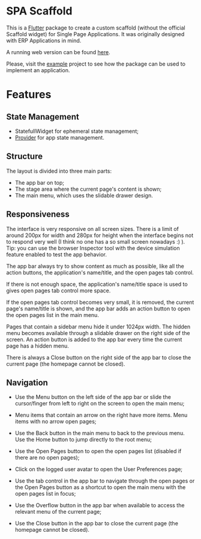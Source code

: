 # SPA Scaffold

This is a [Flutter](https://flutter.dev/) package to create a custom scaffold (without the official
Scaffold widget) for Single Page Applications. It was originally designed with ERP Applications in
mind.

A running web version can be found [here](https://flutter-spa-scaffold.firebaseapp.com/#/).

Please, visit the [example](https://github.com/Jmsil/flutter_spa_scaffold/tree/main/example)
project to see how the package can be used to implement an application.


# Features

## State Management

- StatefullWidget for ephemeral state management;
- [Provider](https://pub.dev/packages/provider) for app state management.


## Structure

The layout is divided into three main parts:

- The app bar on top;
- The stage area where the current page's content is shown;
- The main menu, which uses the slidable drawer design.


## Responsiveness

The interface is very responsive on all screen sizes. There is a limit of around 200px for width
and 280px for height when the interface begins not to respond very well (I think no one has a so
small screen nowadays :) ). Tip: you can use the browser Inspector tool with the device simulation
feature enabled to test the app behavior.

The app bar always try to show content as much as possible, like all the action buttons, the
application's name/title, and the open pages tab control.

If there is not enough space, the application's name/title space is used to gives open pages tab
control more space.

If the open pages tab control becomes very small, it is removed, the current page's name/title is
shown, and the app bar adds an action button to open the open pages list in the main menu.

Pages that contain a sidebar menu hide it under 1024px width. The hidden menu becomes available
through a slidable drawer on the right side of the screen. An action button is added to the app
bar every time the current page has a hidden menu.

There is always a Close button on the right side of the app bar to close the current page (the
homepage cannot be closed).


## Navigation

- Use the Menu button on the left side of the app bar or slide the cursor/finger from left to right
on the screen to open the main menu;

- Menu items that contain an arrow on the right have more items. Menu items with no arrow open
pages;

- Use the Back button in the main menu to back to the previous menu. Use the Home button to jump
directly to the root menu;

- Use the Open Pages button to open the open pages list (disabled if there are no open pages);

- Click on the logged user avatar to open the User Preferences page;

- Use the tab control in the app bar to navigate through the open pages or the Open Pages button
as a shortcut to open the main menu with the open pages list in focus;

- Use the Overflow button in the app bar when available to access the relevant menu of the current
page;

- Use the Close button in the app bar to close the current page (the homepage cannot be closed).